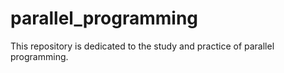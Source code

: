# parallel_programming
This repository is dedicated to the study and practice of parallel programming.
